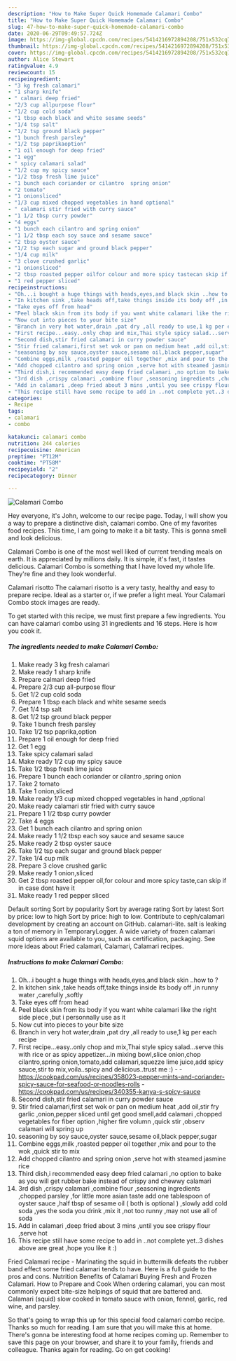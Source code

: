 ```yaml
---
description: "How to Make Super Quick Homemade Calamari Combo"
title: "How to Make Super Quick Homemade Calamari Combo"
slug: 47-how-to-make-super-quick-homemade-calamari-combo
date: 2020-06-29T09:49:57.724Z
image: https://img-global.cpcdn.com/recipes/5414216972894208/751x532cq70/calamari-combo-recipe-main-photo.jpg
thumbnail: https://img-global.cpcdn.com/recipes/5414216972894208/751x532cq70/calamari-combo-recipe-main-photo.jpg
cover: https://img-global.cpcdn.com/recipes/5414216972894208/751x532cq70/calamari-combo-recipe-main-photo.jpg
author: Alice Stewart
ratingvalue: 4.9
reviewcount: 15
recipeingredient:
- "3 kg fresh calamari"
- "1 sharp knife"
- " calmari deep fried"
- "2/3 cup allpurpose flour"
- "1/2 cup cold soda"
- "1 tbsp each black and white sesame seeds"
- "1/4 tsp salt"
- "1/2 tsp ground black pepper"
- "1 bunch fresh parsley"
- "1/2 tsp paprikaoption"
- "1 oil enough for deep fried"
- "1 egg"
- " spicy calamari salad"
- "1/2 cup my spicy sauce"
- "1/2 tbsp fresh lime juice"
- "1 bunch each coriander or cilantro  spring onion"
- "2 tomato"
- "1 onionsliced"
- "1/3 cup mixed chopped vegetables in hand optional"
- " calamari stir fried with curry sauce"
- "1 1/2 tbsp curry powder"
- "4 eggs"
- "1 bunch each cilantro and spring onion"
- "1 1/2 tbsp each soy sauce and sesame sauce"
- "2 tbsp oyster sauce"
- "1/2 tsp each sugar and ground black pepper"
- "1/4 cup milk"
- "3 clove crushed garlic"
- "1 onionsliced"
- "2 tbsp roasted pepper oilfor colour and more spicy tastecan skip if in case dont have it"
- "1 red pepper sliced"
recipeinstructions:
- "Oh...i bought a huge things with heads,eyes,and black skin ..how to ?"
- "In kitchen sink ,take heads off,take things inside its body off ,in runny water ,carefully ,softly"
- "Take eyes off from head"
- "Peel black skin from its body if you want white calamari like the right side piece ,but i personnally use as it"
- "Now cut into pieces to your bite size"
- "Branch in very hot water,drain ,pat dry ,all ready to use,1 kg per each recipe"
- "First recipe...easy..only chop and mix,Thai style spicy salad...serve this with rice or as spicy appetizer...in mixing bowl,slice onion,chop cilantro,spring onion,tomato,add calamari,squezze lime juice,add spicy sauce,stir to mix,voila..spicy and delicious..trust me :)  https://cookpad.com/us/recipes/358023-pepper-mints-and-coriander-spicy-sauce-for-seafood-or-noodles-rolls https://cookpad.com/us/recipes/340355-kanya-s-spicy-sauce"
- "Second dish,stir fried calamari in curry powder sauce"
- "Stir fried calamari,first set wok or pan on medium heat ,add oil,stir fry garlic ,onion,pepper sliced until get good smell,add calamari ,chopped vegetables for fiber option ,higher fire volumn ,quick stir ,observ calamari will spring up"
- "seasoning by soy sauce,oyster sauce,sesame oil,black pepper,sugar"
- "Combine eggs,milk ,roasted pepper oil together ,mix and pour to the wok ,quick stir to mix"
- "Add chopped cilantro and spring onion ,serve hot with steamed jasmine rice"
- "Third dish,i recommended easy deep fried calamari ,no option to bake as you will get rubber bake instead of crispy and chewwy calamari"
- "3rd dish ,crispy calamari ,combine flour ,seasoning ingredients ,chopped parsley ,for little more asian taste add one tablespoon of oyster sauce ,half tbsp of sesame oil ( both is optional ) ,slowly add cold soda ,yes the soda you drink ,mix it ,not too runny ,may not use all of soda"
- "Add in calamari ,deep fried about 3 mins ,until you see crispy flour ,serve hot"
- "This recipe still have some recipe to add in ..not complete yet..3 dishes above are great ,hope you like it :)"
categories:
- Recipe
tags:
- calamari
- combo

katakunci: calamari combo 
nutrition: 244 calories
recipecuisine: American
preptime: "PT12M"
cooktime: "PT58M"
recipeyield: "2"
recipecategory: Dinner

---
```



![Calamari Combo](https://img-global.cpcdn.com/recipes/5414216972894208/751x532cq70/calamari-combo-recipe-main-photo.jpg)

Hey everyone, it's John, welcome to our recipe page. Today, I will show you a way to prepare a distinctive dish, calamari combo. One of my favorites food recipes. This time, I am going to make it a bit tasty. This is gonna smell and look delicious.

Calamari Combo is one of the most well liked of current trending meals on earth. It is appreciated by millions daily. It is simple, it's fast, it tastes delicious. Calamari Combo is something that I have loved my whole life. They're fine and they look wonderful.

Calamari risotto The calamari risotto is a very tasty, healthy and easy to prepare recipe. Ideal as a starter or, if we prefer a light meal. Your Calamari Combo stock images are ready.


To get started with this recipe, we must first prepare a few ingredients. You can have calamari combo using 31 ingredients and 16 steps. Here is how you cook it.

<!--inarticleads1-->

##### The ingredients needed to make Calamari Combo:

1. Make ready 3 kg fresh calamari
1. Make ready 1 sharp knife
1. Prepare  calmari deep fried
1. Prepare 2/3 cup all-purpose flour
1. Get 1/2 cup cold soda
1. Prepare 1 tbsp each black and white sesame seeds
1. Get 1/4 tsp salt
1. Get 1/2 tsp ground black pepper
1. Take 1 bunch fresh parsley
1. Take 1/2 tsp paprika,option
1. Prepare 1 oil enough for deep fried
1. Get 1 egg
1. Take  spicy calamari salad
1. Make ready 1/2 cup my spicy sauce
1. Take 1/2 tbsp fresh lime juice
1. Prepare 1 bunch each coriander or cilantro  ,spring onion
1. Take 2 tomato
1. Take 1 onion,sliced
1. Make ready 1/3 cup mixed chopped vegetables in hand ,optional
1. Make ready  calamari stir fried with curry sauce
1. Prepare 1 1/2 tbsp curry powder
1. Take 4 eggs
1. Get 1 bunch each cilantro and spring onion
1. Make ready 1 1/2 tbsp each soy sauce and sesame sauce
1. Make ready 2 tbsp oyster sauce
1. Take 1/2 tsp each sugar and ground black pepper
1. Take 1/4 cup milk
1. Prepare 3 clove crushed garlic
1. Make ready 1 onion,sliced
1. Get 2 tbsp roasted pepper oil,for colour and more spicy taste,can skip if in case dont have it
1. Make ready 1 red pepper sliced


Default sorting Sort by popularity Sort by average rating Sort by latest Sort by price: low to high Sort by price: high to low. Contribute to ceph/calamari development by creating an account on GitHub. calamari-lite. salt is leaking a ton of memory in TemporaryLogger. A wide variety of frozen calamari squid options are available to you, such as certification, packaging. See more ideas about Fried calamari, Calamari, Calamari recipes. 

<!--inarticleads2-->

##### Instructions to make Calamari Combo:

1. Oh...i bought a huge things with heads,eyes,and black skin ..how to ?
1. In kitchen sink ,take heads off,take things inside its body off ,in runny water ,carefully ,softly
1. Take eyes off from head
1. Peel black skin from its body if you want white calamari like the right side piece ,but i personnally use as it
1. Now cut into pieces to your bite size
1. Branch in very hot water,drain ,pat dry ,all ready to use,1 kg per each recipe
1. First recipe...easy..only chop and mix,Thai style spicy salad...serve this with rice or as spicy appetizer...in mixing bowl,slice onion,chop cilantro,spring onion,tomato,add calamari,squezze lime juice,add spicy sauce,stir to mix,voila..spicy and delicious..trust me :) -  - https://cookpad.com/us/recipes/358023-pepper-mints-and-coriander-spicy-sauce-for-seafood-or-noodles-rolls - https://cookpad.com/us/recipes/340355-kanya-s-spicy-sauce
1. Second dish,stir fried calamari in curry powder sauce
1. Stir fried calamari,first set wok or pan on medium heat ,add oil,stir fry garlic ,onion,pepper sliced until get good smell,add calamari ,chopped vegetables for fiber option ,higher fire volumn ,quick stir ,observ calamari will spring up
1. seasoning by soy sauce,oyster sauce,sesame oil,black pepper,sugar
1. Combine eggs,milk ,roasted pepper oil together ,mix and pour to the wok ,quick stir to mix
1. Add chopped cilantro and spring onion ,serve hot with steamed jasmine rice
1. Third dish,i recommended easy deep fried calamari ,no option to bake as you will get rubber bake instead of crispy and chewwy calamari
1. 3rd dish ,crispy calamari ,combine flour ,seasoning ingredients ,chopped parsley ,for little more asian taste add one tablespoon of oyster sauce ,half tbsp of sesame oil ( both is optional ) ,slowly add cold soda ,yes the soda you drink ,mix it ,not too runny ,may not use all of soda
1. Add in calamari ,deep fried about 3 mins ,until you see crispy flour ,serve hot
1. This recipe still have some recipe to add in ..not complete yet..3 dishes above are great ,hope you like it :)


Fried Calamari recipe - Marinating the squid in buttermilk defeats the rubber band effect some fried calamari tends to have. Here is a full guide to the pros and cons. Nutrition Benefits of Calamari Buying Fresh and Frozen Calamari. How to Prepare and Cook When ordering calamari, you can most commonly expect bite-size helpings of squid that are battered and. Calamari (squid) slow cooked in tomato sauce with onion, fennel, garlic, red wine, and parsley. 

So that's going to wrap this up for this special food calamari combo recipe. Thanks so much for reading. I am sure that you will make this at home. There's gonna be interesting food at home recipes coming up. Remember to save this page on your browser, and share it to your family, friends and colleague. Thanks again for reading. Go on get cooking!
